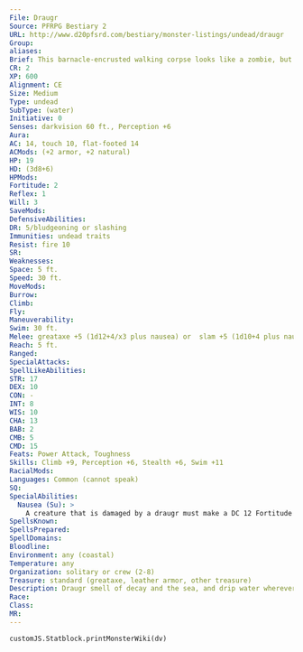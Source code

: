 ```yaml
---
File: Draugr
Source: PFRPG Bestiary 2
URL: http://www.d20pfsrd.com/bestiary/monster-listings/undead/draugr
Group: 
aliases: 
Brief: This barnacle-encrusted walking corpse looks like a zombie, but is dripping with water and gives off a nauseating stench.
CR: 2
XP: 600
Alignment: CE
Size: Medium
Type: undead
SubType: (water)
Initiative: 0
Senses: darkvision 60 ft., Perception +6
Aura: 
AC: 14, touch 10, flat-footed 14
ACMods: (+2 armor, +2 natural)
HP: 19
HD: (3d8+6)
HPMods: 
Fortitude: 2
Reflex: 1
Will: 3
SaveMods: 
DefensiveAbilities: 
DR: 5/bludgeoning or slashing
Immunities: undead traits
Resist: fire 10
SR: 
Weaknesses: 
Space: 5 ft.
Speed: 30 ft.
MoveMods: 
Burrow: 
Climb: 
Fly: 
Maneuverability: 
Swim: 30 ft.
Melee: greataxe +5 (1d12+4/x3 plus nausea) or  slam +5 (1d10+4 plus nausea)
Reach: 5 ft.
Ranged: 
SpecialAttacks: 
SpellLikeAbilities: 
STR: 17
DEX: 10
CON: -
INT: 8
WIS: 10
CHA: 13
BAB: 2
CMB: 5
CMD: 15
Feats: Power Attack, Toughness
Skills: Climb +9, Perception +6, Stealth +6, Swim +11
RacialMods: 
Languages: Common (cannot speak)
SQ: 
SpecialAbilities:
  Nausea (Su): >
    A creature that is damaged by a draugr must make a DC 12 Fortitude save or be nauseated for 1 round. The save DC is Charisma-based.
SpellsKnown: 
SpellsPrepared: 
SpellDomains: 
Bloodline: 
Environment: any (coastal)
Temperature: any
Organization: solitary or crew (2-8)
Treasure: standard (greataxe, leather armor, other treasure)
Description: Draugr smell of decay and the sea, and drip water wherever they go. These foul beings are usually created when humanoid creatures are lost at sea in regions haunted by evil spirits or necromantic effects. The corpses of these drowned sailors cling fiercely to unlife, attacking any living creatures that intrude upon them. Their attacks smear rancid flesh, rotting seaweed, and swaths of vermin on whatever they hit.  In the case of draugr who manifest when an entire ship sinks, these undead usually stay with the wreck of their ship. Some draugr may be found under the control of aquatic necromancers, while others may wander the seas as undead pirates aboard ghost ships.  DRAUGR CAPTAIN (CR 3)  Draugr captains have malevolent, burning red eyes. They may be more richly dressed than other draugr, though their clothes are always in a similar tattered condition.  A draugr captain is a draugr with the advanced simple template. In addition to this, most draugr captains have additional class levels, usually as barbarians, fighters, or rogues. Draugr captains can also use obscuring mist as a spell-like ability (CL 5th, concentration +8) three times per day, and instead of causing nausea with a successful hit, they bestow 1 negative level on a hit. A draugr captain can even bestow a negative level via a weapon it wields, but if it gains multiple attacks with a weapon, it can only bestow 1 negative level per round in this manner.
Race: 
Class: 
MR: 
---
```

```dataviewjs
customJS.Statblock.printMonsterWiki(dv)
```
